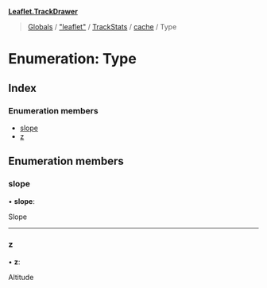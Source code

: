 **[Leaflet.TrackDrawer](../README.md)**

> [Globals](../README.md) / ["leaflet"](../modules/_leaflet_.md) / [TrackStats](../modules/_leaflet_.trackstats.md) / [cache](../modules/_leaflet_.trackstats.cache.md) / Type

# Enumeration: Type

## Index

### Enumeration members

* [slope](_leaflet_.trackstats.cache.type.md#slope)
* [z](_leaflet_.trackstats.cache.type.md#z)

## Enumeration members

### slope

•  **slope**: 

Slope

___

### z

•  **z**: 

Altitude
